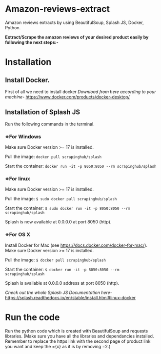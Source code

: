 # Amazon-reviews-extract
Amazon reviews extracts by using BeautifulSoup, Splash JS, Docker, Python.

**Extract/Scrape the amazon reviews of your desired product easily by following the next steps:-**

# Installation
## Install Docker.
First of all we need to install docker
*Download from here according to your machine-* 
<a href="https://www.docker.com/products/docker-desktop/"> https://www.docker.com/products/docker-desktop/</a>

## Installation of Splash JS

Run the following commands in the terminal.
### ※For Windows
Make sure Docker version >= 17 is installed.

Pull the image:
```docker pull scrapinghub/splash```

Start the container:
```docker run -it -p 8050:8050 --rm scrapinghub/splash```

### ※For linux
Make sure Docker version >= 17 is installed.

Pull the image:
```$ sudo docker pull scrapinghub/splash```

Start the container:
```$ sudo docker run -it -p 8050:8050 --rm scrapinghub/splash```

Splash is now available at 0.0.0.0 at port 8050 (http).

### ※For OS X
Install Docker for Mac (see https://docs.docker.com/docker-for-mac/). Make sure Docker version >= 17 is installed.

Pull the image:
```$ docker pull scrapinghub/splash```

Start the container:
```$ docker run -it -p 8050:8050 --rm scrapinghub/splash```

Splash is available at 0.0.0.0 address at port 8050 (http).

*Check out the whole Splash JS Documentation here-* <a href="https://splash.readthedocs.io/en/stable/install.html#linux-docker">https://splash.readthedocs.io/en/stable/install.html#linux-docker</a>

# Run the code
Run the python code which is created with BeautifulSoup and requests libraries.
(Make sure you have all  the libraries and dependancies installed.
Remember to replace the https link with the second page of product link you want and keep the ={x} as it is by removing =2.)
